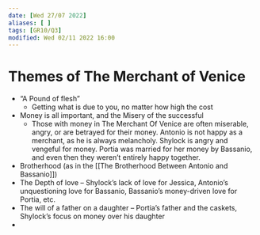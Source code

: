 ```yaml
---
date: [Wed 27/07 2022]
aliases: [ ]
tags: [GR10/Q3]
modified: Wed 02/11 2022 16:00
---
```

# Themes of The Merchant of Venice
- “A Pound of flesh”
	- Getting what is due to you, no matter how high the cost
- Money is all important, and the Misery of the successful
	- Those with money in The Merchant Of Venice are often miserable, angry, or are betrayed for their money. Antonio is not happy as a merchant, as he is always melancholy. Shylock is angry and vengeful for money. Portia was married for her money by Bassanio, and even then they weren’t entirely happy together. 
- Brotherhood (as in the [[The Brotherhood Between Antonio and Bassanio]])
- The Depth of love – Shylock’s lack of love for Jessica, Antonio’s unquestioning love for Bassanio, Bassanio’s money-driven love for Portia, etc. 
- The will of a father on a daughter – Portia’s father and the caskets, Shylock’s focus on money over his daughter
- 